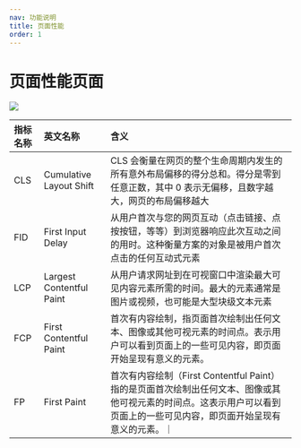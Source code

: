 ```yaml
---
nav: 功能说明
title: 页面性能
order: 1
---
```


# 页面性能页面

<img src='/performance.png'/>

| 指标名称 | 英文名称                 | 含义                                                                                                                                                                     |
| :------- | :----------------------- | :----------------------------------------------------------------------------------------------------------------------------------------------------------------------- |
| CLS      | Cumulative Layout Shift  | CLS 会衡量在网页的整个生命周期内发生的所有意外布局偏移的得分总和。得分是零到任意正数，其中 0 表示无偏移，且数字越大，网页的布局偏移越大                                  |
| FID      | First Input Delay        | 从用户首次与您的网页互动（点击链接、点按按钮，等等）到浏览器响应此次互动之间的用时。这种衡量方案的对象是被用户首次点击的任何互动式元素                                   |
| LCP      | Largest Contentful Paint | 从用户请求网址到在可视窗口中渲染最大可见内容元素所需的时间。最大的元素通常是图片或视频，也可能是大型块级文本元素                                                         |
| FCP      | First Contentful Paint   | 首次有内容绘制，指页面首次绘制出任何文本、图像或其他可视元素的时间点。表示用户可以看到页面上的一些可见内容，即页面开始呈现有意义的元素。                                 |
| FP       | First Paint              | 首次有内容绘制（First Contentful Paint）指的是页面首次绘制出任何文本、图像或其他可视元素的时间点。这表示用户可以看到页面上的一些可见内容，即页面开始呈现有意义的元素。｜ |
